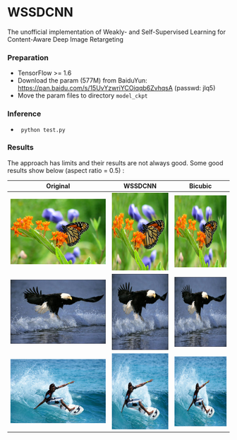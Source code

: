 # WSSDCNN
The unofficial implementation of Weakly- and Self-Supervised Learning for Content-Aware Deep Image Retargeting



### Preparation

- TensorFlow >= 1.6
- Download the param (577M) from BaiduYun: https://pan.baidu.com/s/15UvYzwriYCOiqqb6ZvhqsA (passwd: jlq5)
- Move the param files to directory `model_ckpt`



### Inference

- ` python test.py`



### Results

The approach has limits and their results are not always good.  Some good results show below (aspect ratio = 0.5) :

| Original                   | WSSDCNN                        | Bicubic                        |
| -------------------------- | ------------------------------ | ------------------------------ |
| ![](results/butterfly.png) | ![](results/butterfly_0.5.png) | ![](results/butterfly_bic.png) |
| ![](results/eagle.png)     | ![](results/eagle_0.5.png)     | ![](results/eagle_bic.png)     |
| ![](results/surfer.png)    | ![](results/surfer_0.5.png)    | ![](results/surfer_bic.png)    |



